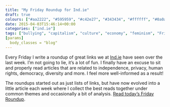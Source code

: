 ```yaml
---
title: "My Friday Roundup for Ind.ie"
draft: true
colours: ["#aa2222", "#595959", "#c42e27", "#343434", "#ffffff", "#0a0a0a", "#ffffff"]
date: 2015-04-03T15:46:14+00:00
categories: ["ind.ie"]
tags: ["bullying", "capitalism", "culture", "economy", "feminism", "Friday Roundup", "independence", "names", "privacy", "security"]
[params]
  body_classes = "blog"
---
```


Every Friday I write a roundup of great links we at [Ind.ie](https://ind.ie) have seen over the last week. I’m not going to lie, it’s a lot of fun. I finally have an excuse to sit and properly read articles that are related to independence, privacy, human rights, democracy, diversity and more. I feel more well-informed as a result!

The roundups started out as just lists of links, but have now evolved into a little article each week where I collect the best reads together under common themes and occasionally a bit of analysis. [Read today’s Friday Roundup](https://ind.ie/blog/roundup-15-04-04/).

	
